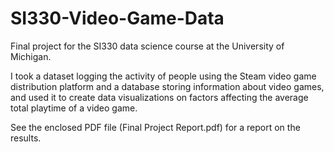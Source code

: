 # SI330-Video-Game-Data
Final project for the SI330 data science course at the University of Michigan.

I took a dataset logging the activity of people using the Steam video game distribution platform and a database storing information about video games, and used it to create data visualizations on factors affecting the average total playtime of a video game. 

See the enclosed PDF file (Final Project Report.pdf) for a report on the results.
